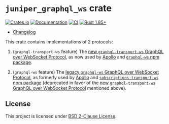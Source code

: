 `juniper_graphql_ws` crate
==========================

[![Crates.io](https://img.shields.io/crates/v/juniper_graphql_ws.svg?maxAge=2592000)](https://crates.io/crates/juniper_graphql_ws)
[![Documentation](https://docs.rs/juniper_graphql_ws/badge.svg)](https://docs.rs/juniper_graphql_ws)
[![CI](https://github.com/graphql-rust/juniper/actions/workflows/ci.yml/badge.svg?branch=master "CI")](https://github.com/graphql-rust/juniper/actions?query=workflow%3ACI+branch%3Amaster)
[![Rust 1.85+](https://img.shields.io/badge/rustc-1.85+-lightgray.svg "Rust 1.85+")](https://blog.rust-lang.org/2025/02/20/Rust-1.85.0.html)

- [Changelog](https://github.com/graphql-rust/juniper/blob/juniper_graphql_ws-v0.5.0/juniper_graphql_ws/CHANGELOG.md)

This crate contains implementations of 2 protocols:

1. (`graphql-transport-ws` feature) The [new `graphql-transport-ws` GraphQL over WebSocket Protocol][new], as now used by [Apollo] and [`graphql-ws` npm package].

2. (`graphql-ws` feature) The [legacy `graphql-ws` GraphQL over WebSocket Protocol][old], as formerly used by [Apollo] and [`subscriptions-transport-ws` npm package] (deprecated in favor of the [new `graphql-transport-ws` GraphQL over WebSocket Protocol][new] mentioned above).




## License

This project is licensed under [BSD 2-Clause License](https://github.com/graphql-rust/juniper/blob/juniper_graphql_ws-v0.5.0/juniper_graphql_ws/LICENSE).




[`graphql-ws` npm package]: https://npmjs.com/package/graphql-ws
[`subscriptions-transport-ws` npm package]: https://npmjs.com/package/subscriptions-transport-ws
[Apollo]: https://www.apollographql.com
[new]: https://github.com/enisdenjo/graphql-ws/blob/v5.14.0/PROTOCOL.md
[old]: https://github.com/apollographql/subscriptions-transport-ws/blob/v0.11.0/PROTOCOL.md
